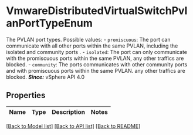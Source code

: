 # VmwareDistributedVirtualSwitchPvlanPortTypeEnum

The PVLAN port types.  Possible values: - `promiscuous`: The port can communicate with all other ports within the same PVLAN,   including the isolated and community ports . - `isolated`: The port can only communicate with the promiscuous ports within the   same PVLAN, any other traffics are blocked. - `community`: The ports communicates with other community ports and with   promiscuous ports within the same PVLAN.      any other traffics are   blocked.  ***Since:*** vSphere API 4.0 

## Properties
Name | Type | Description | Notes
------------ | ------------- | ------------- | -------------

[[Back to Model list]](../README.md#documentation-for-models) [[Back to API list]](../README.md#documentation-for-api-endpoints) [[Back to README]](../README.md)


